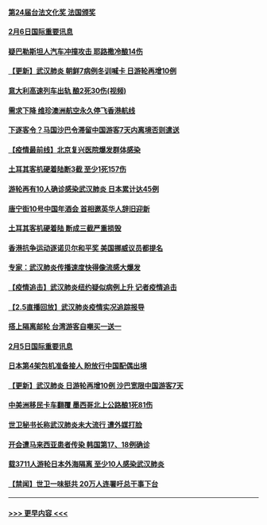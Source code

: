 #### [第24届台法文化奖 法国颁奖](../pages/prog202/a102771032.md?t=02070011) 
#### [2月6日国际重要讯息](../pages/prog202/a102770794.md?t=02070011) 
#### [疑巴勒斯坦人汽车冲撞攻击 耶路撒冷酿14伤](../pages/prog202/a102770586.md?t=02070011) 
#### [【更新】武汉肺炎 朝鲜7病例冬训喊卡 日游轮再增10例](../pages/prog202/a102770740.md?t=02070011) 
#### [意大利高速列车出轨 酿2死30伤(视频)](../pages/prog202/a102770762.md?t=02070011) 
#### [需求下降 维珍澳洲航空永久停飞香港航线](../pages/prog202/a102770751.md?t=02070011) 
#### [下逐客令？马国沙巴令滞留中国游客7天内离境否则遣送](../pages/prog202/a102770640.md?t=02070011) 
#### [【疫情最前线】北京复兴医院爆发群体感染](../pages/prog202/a102770602.md?t=02070011) 
#### [土耳其客机硬着陆断3截 至少1死157伤](../pages/prog202/a102770508.md?t=02070011) 
#### [游轮再有10人确诊感染武汉肺炎 日本累计达45例](../pages/prog202/a102770476.md?t=02070011) 
#### [唐宁街10号中国年酒会 首相邀英华人辞旧迎新](../pages/prog202/a102770458.md?t=02070011) 
#### [土耳其客机硬着陆 断成三截严重损毁](../pages/prog202/a102770239.md?t=02070011) 
#### [香港抗争运动逐诺贝尔和平奖 美国挪威议员都提名](../pages/prog202/a102770390.md?t=02070011) 
#### [专家：武汉肺炎传播速度快得像流感大爆发](../pages/prog202/a102770132.md?t=02070011) 
#### [【疫情追击】武汉肺炎纽约疑似病例上升 记者疫情追击](../pages/prog202/a102770000.md?t=02070011) 
#### [【2.5直播回放】武汉肺炎疫情实况追踪报导](../pages/prog202/a102769913.md?t=02070011) 
#### [搭上隔离邮轮 台湾游客自嘲买一送一](../pages/prog202/a102769845.md?t=02070011) 
#### [2月5日国际重要讯息](../pages/prog202/a102769821.md?t=02070011) 
#### [日本第4架包机准备接人 盼放行中国配偶出境](../pages/prog202/a102769765.md?t=02070011) 
#### [【更新】武汉肺炎 日游轮再增10例 沙巴宽限中国游客7天](../pages/prog202/a102758911.md?t=02070011) 
#### [中美洲移民卡车翻覆 墨西哥北上公路酿1死81伤](../pages/prog202/a102769703.md?t=02070011) 
#### [世卫秘书长称武汉肺炎未大流行 遭外媒打脸](../pages/prog202/a102769679.md?t=02070011) 
#### [开会遭马来西亚患者传染 韩国第17、18例确诊](../pages/prog202/a102769600.md?t=02070011) 
#### [载3711人游轮日本外海隔离 至少10人感染武汉肺炎](../pages/prog202/a102769538.md?t=02070011) 
#### [【禁闻】世卫一味挺共 20万人连署吁总干事下台](../pages/prog202/a102769445.md?t=02070011) 

----
#### [ >>> 更早内容 <<< ](../indexes/prog202-earlier.md)
